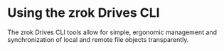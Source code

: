 # Using the zrok Drives CLI

The zrok Drives CLI tools allow for simple, ergonomic management and synchronization of local and remote file objects transparently.